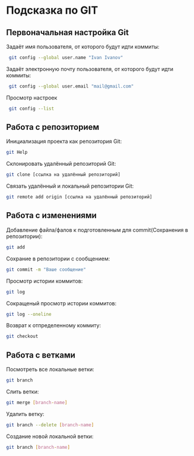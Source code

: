 # Подсказка по GIT

## Первоначальная настройка Git
Задаёт имя пользователя, от которого будут идти коммиты:
```sh
 git config --global user.name "Ivan Ivanov"
```
Задаёт электронную почту пользователя, от которого будут идти коммиты:
```sh
 git config --global user.email "mail@gmail.com"
```
Просмотр настроек
```sh
 git config --list
```

## Работа с репозиторием
Инициализация проекта как репозитория Git:
```sh
git Help
```
Склонировать удалённый репозиторий Git:
```sh
git clone [ссылка на удалённый репозиторий]
```

Связать удалённый и локальный репозитории Git:
```sh
git remote add origin [ссылка на удалённый репозиторий]
```

## Работа с изменениями
Добавление файла/фалов к подготовленным для commit(Сохранения в репозитории):
```sh 
git add
```
Сохрание в репозитории с сообщением:
```sh
git commit -m "Ваше сообщение"
```
Просмотр истории коммитов:
```sh
git log
```
Сокращеный просмотр истории коммитов:
```sh
git log --oneline
```
Возврат к отпределенному коммиту:
```sh
git checkout
```

## Работа с ветками
Посмотреть все локальные ветки:
```sh
git branch
```
Слить ветки:
```sh
git merge [branch-name]
```
Удалить ветку:
```sh
git branch --delete [branch-name]
```
Создание новой локальной ветки:
```sh
git branch [branch-name]
```

